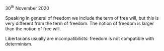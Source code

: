 <p class="date">30<sup>th</sup> November 2020</p>

Speaking in general of freedom we include the term of free will, but this is very different from the term of freedom. The notion of freedom is larger than the notion of free will.

Libertarians usually are incompatibilists: freedom is not compatible with determinism.

